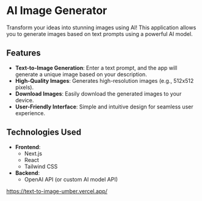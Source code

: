 # AI Image Generator

Transform your ideas into stunning images using AI! This application allows you to generate images based on text prompts using a powerful AI model.

## Features

- **Text-to-Image Generation**: Enter a text prompt, and the app will generate a unique image based on your description.
- **High-Quality Images**: Generates high-resolution images (e.g., 512x512 pixels).
- **Download Images**: Easily download the generated images to your device.
- **User-Friendly Interface**: Simple and intuitive design for seamless user experience.

## Technologies Used

- **Frontend**:
  - Next.js
  - React
  - Tailwind CSS
- **Backend**:
  - OpenAI API (or custom AI model API)
 
https://text-to-image-umber.vercel.app/
